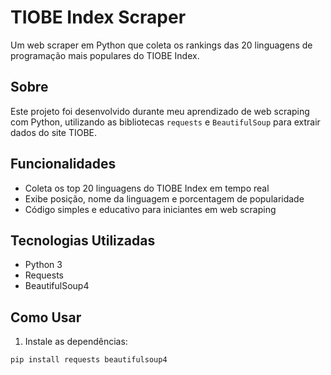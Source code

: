#  TIOBE Index Scraper
Um web scraper em Python que coleta os rankings das 20 linguagens de programação mais populares do TIOBE Index.
##  Sobre
Este projeto foi desenvolvido durante meu aprendizado de web scraping com Python, utilizando as bibliotecas `requests` e `BeautifulSoup` para extrair dados do site TIOBE.
##  Funcionalidades
- Coleta os top 20 linguagens do TIOBE Index em tempo real
- Exibe posição, nome da linguagem e porcentagem de popularidade
- Código simples e educativo para iniciantes em web scraping

##  Tecnologias Utilizadas
- Python 3
- Requests
- BeautifulSoup4

##  Como Usar
1. Instale as dependências:
```bash
pip install requests beautifulsoup4
